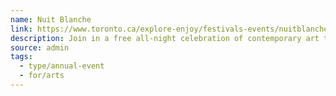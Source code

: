 ```yaml
---
name: Nuit Blanche
link: https://www.toronto.ca/explore-enjoy/festivals-events/nuitblanche/
description: Join in a free all-night celebration of contemporary art that transforms Toronto’s public spaces into unexpected landscapes and animates cultural sites throughout the city. Featuring three exhibitions located in North York, Etobicoke and downtown and more than 85 works by local, national and international artists, the city becomes a living book created not just with words, but through sights, sounds, movements and shared spaces.
source: admin
tags:
  - type/annual-event
  - for/arts
---
```

